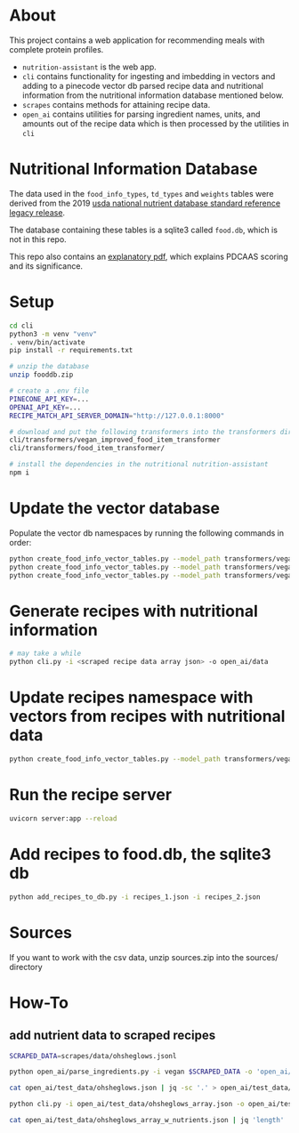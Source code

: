 # About

This project contains a web application for recommending meals with complete protein profiles.
- `nutrition-assistant` is the web app.
- `cli` contains functionality for ingesting and imbedding in vectors and adding to a pinecode vector db parsed recipe data and nutritional information from the nutritional information database mentioned below.
- `scrapes` contains methods for attaining recipe data.
- `open_ai` contains utilities for parsing ingredient names, units, and amounts out of the recipe data which is then processed by the utilities in `cli`


# Nutritional Information Database
The data used in the `food_info_types`, `td_types` and `weights` tables were derived from the 2019 [usda national nutrient database standard reference legacy release](https://data.nal.usda.gov/dataset/usda-national-nutrient-database-standard-reference-legacy-release).

The database containing these tables is a sqlite3 called `food.db`, which is not in this repo.

This repo also contains an [explanatory pdf](Calculating-PDCAAS-for-Percent-Protein-Slide-Deck.pdf), which explains PDCAAS scoring and its significance.

# Setup

```sh
cd cli
python3 -m venv "venv"
. venv/bin/activate
pip install -r requirements.txt

# unzip the database
unzip fooddb.zip

# create a .env file
PINECONE_API_KEY=...
OPENAI_API_KEY=...
RECIPE_MATCH_API_SERVER_DOMAIN="http://127.0.0.1:8000"

# download and put the following transformers into the transformers directory
cli/transformers/vegan_improved_food_item_transformer
cli/transformers/food_item_transformer/

# install the dependencies in the nutritional nutrition-assistant
npm i
```

# Update the vector database

Populate the vector db namespaces by running the following commands in order:
```sh
python create_food_info_vector_tables.py --model_path transformers/vegan_improved_food_item_transformer --embed_weights
python create_food_info_vector_tables.py --model_path transformers/vegan_improved_food_item_transformer --embed_td
python create_food_info_vector_tables.py --model_path transformers/vegan_improved_food_item_transformer --embed_food_items
```

# Generate recipes with nutritional information
```sh
# may take a while
python cli.py -i <scraped recipe data array json> -o open_ai/data
```

# Update recipes namespace with vectors from recipes with nutritional data
```sh
python create_food_info_vector_tables.py --model_path transformers/vegan_improved_food_item_transformer --embed_recipes --recipe_paths open_ai/data/<recipe with nutrition info>
```

# Run the recipe server
```sh
uvicorn server:app --reload
```

# Add recipes to food.db, the sqlite3 db 
```sh
python add_recipes_to_db.py -i recipes_1.json -i recipes_2.json
```

# Sources
If you want to work with the csv data, unzip sources.zip into the sources/ directory

# How-To

## add nutrient data to scraped recipes

```sh
SCRAPED_DATA=scrapes/data/ohsheglows.jsonl

python open_ai/parse_ingredients.py -i vegan $SCRAPED_DATA -o 'open_ai/test_data'

cat open_ai/test_data/ohsheglows.json | jq -sc '.' > open_ai/test_data/ohsheglows_array.json

python cli.py -i open_ai/test_data/ohsheglows_array.json -o open_ai/test_data

cat open_ai/test_data/ohsheglows_array_w_nutrients.json | jq 'length'
```
